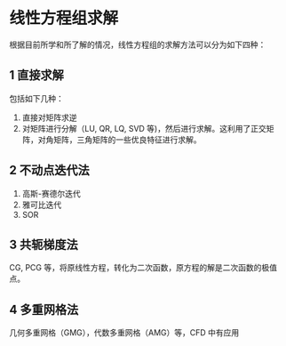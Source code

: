 # 线性方程组求解


<!--more-->


根据目前所学和所了解的情况，线性方程组的求解方法可以分为如下四种：

## 1 直接求解

包括如下几种：

1. 直接对矩阵求逆
2. 对矩阵进行分解（LU, QR, LQ, SVD 等)，然后进行求解。这利用了正交矩阵，对角矩阵，三角矩阵的一些优良特征进行求解。

## 2 不动点迭代法

1. 高斯-赛德尔迭代
2. 雅可比迭代
3. SOR 

## 3 共轭梯度法

CG, PCG 等，将原线性方程，转化为二次函数，原方程的解是二次函数的极值点。

## 4 多重网格法

几何多重网格（GMG），代数多重网格（AMG）等，CFD 中有应用
